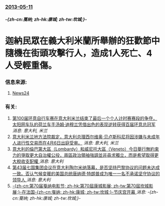 ### [2013-05-11](/news/2013/05/11/index.md)

##### -{zh-cn:戛纳; zh-hk:康城; zh-tw:坎城;}-
#  迦納民眾在義大利米蘭所舉辦的狂歡節中隨機在街頭攻擊行人，造成1人死亡、4人受輕重傷。




### 信息来源:

1. [News24](http://www.news24.com/World/News/Milan-Man-kills-1-in-pickaxe-rampage-20130511)

### 有关:

1. [第100届环意自行车赛在意大利米兰结束了最后一个个人计时赛赛段的争夺，太阳网车队的荷兰车手汤姆·迪穆兰凭借出色的表现逆转获得百届环意总冠军](/news/2017/05/28/第100届环意自行车赛在意大利米兰结束了最后一个个人计时赛赛段的争夺-太阳网车队的荷兰车手汤姆-迪穆兰凭借出色的表现逆转.md) _消息: 意大利, 米兰_
2. [意大利米兰地方法院裁定，意大利总理西尔维奥·贝卢斯科尼将因涉嫌与未成年人进行性交易而在4月6日出庭受审。](/news/2011/02/15/意大利米兰地方法院裁定-意大利总理西尔维奥-贝卢斯科尼将因涉嫌与未成年人进行性交易而在4月6日出庭受审.md) _消息: 意大利, 米兰_
3. [意大利的倫巴第大區（Lombardy）和威尼托大區（Veneto）今日舉行無約束力的爭取更大自治權公投，兩區政治領袖強調並非尋求獨立，而是希望取得更大稅收支配權 ](/news/2017/10/22/意大利的倫巴第大區-Lombardy-和威尼托大區-Veneto-今日舉行無約束力的爭取更大自治權公投-兩區政治領袖強調.md) _消息: 意大利_
4. [第43届七国集团会议在意大利陶尔米纳落幕，是否坚持巴黎协议的问题未达成一致。否认气候变暖的美国总统唐纳德·特朗普成为唯一一名不承诺坚守协议的领导人 ](/news/2017/05/27/第43届七国集团会议在意大利陶尔米纳落幕-是否坚持巴黎协议的问题未达成一致-否认气候变暖的美国总统唐纳德-特朗普成为唯一.md) _消息: 意大利_
5. [-{zh-cn:第70届戛纳电影节; zh-hk:第70屆康城影展; zh-tw:第70屆坎城影展;}-在法国-{zh-cn:戛纳; zh-hk:康城; zh-tw:坎城;}-节庆宫开幕 ](/news/2017/05/18/zh-cn-第70届戛纳电影节-zh-hk-第70屆康城影展-zh-tw-第70屆坎城影展-在法国-zh.md) _消息: -{zh-cn:戛纳; zh-hk:康城; zh-tw:坎城;}-_
